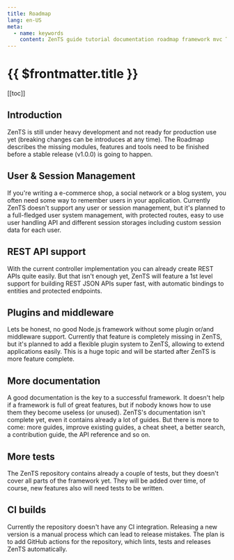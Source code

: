 ```yaml
---
title: Roadmap
lang: en-US
meta:
  - name: keywords
    content: ZenTS guide tutorial documentation roadmap framework mvc TypeScript
---
```


# {{ $frontmatter.title }}

<GuideHeader guide="roadmap">
  [[toc]]
</GuideHeader>

## Introduction

ZenTS is still under heavy development and not ready for production use yet (breaking changes can be introduces at any time). The Roadmap describes the missing modules, features and tools need to be finished before a stable release (v1.0.0) is going to happen.

## User & Session Management <Badge text="Started" type="warning" vertical="middle" />

If you're writing a e-commerce shop, a social network or a blog system, you often need some way to remember users in your application. Currently ZenTS doesn't support any user or session management, but it's planned to a full-fledged user system management, with protected routes, easy to use user handling API and different session storages including custom session data for each user.

## REST API support <Badge text="Not started" type="error" vertical="middle" />

With the current controller implementation you can already create REST APIs quite easily. But that isn't enough yet, ZenTS will feature a 1st level support for building REST JSON APIs super fast, with automatic bindings to entities and protected endpoints.

## Plugins and middleware <Badge text="Not started" type="error" vertical="middle" />

Lets be honest, no good Node.js framework without some plugin or/and middleware support. Currently that feature is completely missing in ZenTS, but it's planned to add a flexible plugin system to ZenTS, allowing to extend applications easily. This is a huge topic and will be started after ZenTS is more feature complete.

## More documentation <Badge text="Not started" type="error" vertical="middle" />

A good documentation is the key to a successful framework. It doesn't help if a framework is full of great features, but if nobody knows how to use them they become useless (or unused). ZenTS's documentation isn't complete yet, even it contains already a lot of guides. But there is more to come: more guides, improve existing guides, a cheat sheet, a better search, a contribution guide, the API reference and so on.

## More tests <Badge text="Not started" type="error" vertical="middle" />

The ZenTS repository contains already a couple of tests, but they doesn't cover all parts of the framework yet. They will be added over time, of course, new features also will need tests to be written.

## CI builds <Badge text="Not started" type="error" vertical="middle" />

Currently the repository doesn't have any CI integration. Releasing a new version is a manual process which can lead to release mistakes. The plan is to add GitHub actions for the repository, which lints, tests and releases ZenTS automatically.
